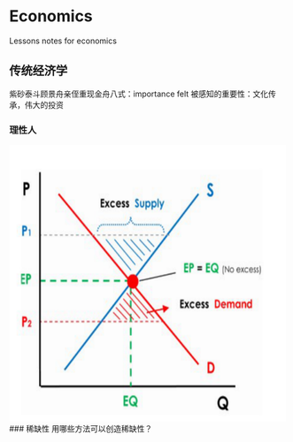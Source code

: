 # Economics
Lessons notes for economics
## 传统经济学
紫砂泰斗顾景舟亲侄重现金舟八式：importance felt 被感知的重要性：文化传承，伟大的投资
### 理性人
<img src="/supply_demand.png" height="500" width="500">
### 稀缺性
用哪些方法可以创造稀缺性？

